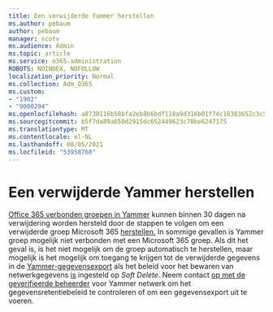 ```yaml
---
title: Een verwijderde Yammer herstellen
ms.author: pebaum
author: pebaum
manager: scotv
ms.audience: Admin
ms.topic: article
ms.service: o365-administration
ROBOTS: NOINDEX, NOFOLLOW
localization_priority: Normal
ms.collection: Adm_O365
ms.custom:
- "1902"
- "9000294"
ms.openlocfilehash: a8730116b58bfa2eb8b6bdf118a9d316b01f74c18383652c3c58bda5be15a7b4
ms.sourcegitcommit: b5f7da89a650d2915dc652449623c78be6247175
ms.translationtype: MT
ms.contentlocale: nl-NL
ms.lasthandoff: 08/05/2021
ms.locfileid: "53958760"
---
```

# <a name="restore-a-deleted-yammer-group"></a>Een verwijderde Yammer herstellen

[Office 365 verbonden groepen in Yammer](https://docs.microsoft.com/yammer/manage-yammer-groups/yammer-and-office-365-groups) kunnen binnen 30 dagen na verwijdering worden hersteld door de stappen te volgen om een verwijderde groep Microsoft 365 [herstellen.](https://docs.microsoft.com/microsoft-365/admin/create-groups/restore-deleted-group)
In sommige gevallen is Yammer groep mogelijk niet verbonden met een Microsoft 365 groep. Als dit het geval is, is het niet mogelijk om de groep automatisch te herstellen, maar mogelijk is het mogelijk om toegang te krijgen tot de verwijderde gegevens in de [Yammer-gegevensexport](https://docs.microsoft.com/yammer/manage-security-and-compliance/export-yammer-enterprise-data) als het beleid voor het bewaren van netwerkgegevens [is](https://docs.microsoft.com/yammer/manage-security-and-compliance/manage-data-compliance) ingesteld op *Soft Delete*. Neem contact [op met de geverifieerde beheerder](https://docs.microsoft.com/yammer/manage-yammer-users/manage-yammer-admins) voor Yammer netwerk om het gegevensretentiebeleid te controleren of om een gegevensexport uit te voeren.
